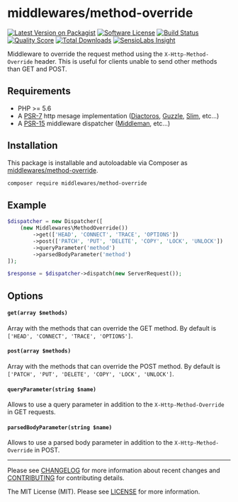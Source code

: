 # middlewares/method-override

[![Latest Version on Packagist][ico-version]][link-packagist]
[![Software License][ico-license]](LICENSE)
[![Build Status][ico-travis]][link-travis]
[![Quality Score][ico-scrutinizer]][link-scrutinizer]
[![Total Downloads][ico-downloads]][link-downloads]
[![SensioLabs Insight][ico-sensiolabs]][link-sensiolabs]

Middleware to override the request method using the `X-Http-Method-Override` header. This is useful for clients unable to send other methods than GET and POST.

## Requirements

* PHP >= 5.6
* A [PSR-7](https://packagist.org/providers/psr/http-message-implementation) http mesage implementation ([Diactoros](https://github.com/zendframework/zend-diactoros), [Guzzle](https://github.com/guzzle/psr7), [Slim](https://github.com/slimphp/Slim), etc...)
* A [PSR-15](https://github.com/http-interop/http-middleware) middleware dispatcher ([Middleman](https://github.com/mindplay-dk/middleman), etc...)

## Installation

This package is installable and autoloadable via Composer as [middlewares/method-override](https://packagist.org/packages/middlewares/method-override).

```sh
composer require middlewares/method-override
```

## Example

```php
$dispatcher = new Dispatcher([
	(new Middlewares\MethodOverride())
        ->get(['HEAD', 'CONNECT', 'TRACE', 'OPTIONS'])
        ->post(['PATCH', 'PUT', 'DELETE', 'COPY', 'LOCK', 'UNLOCK'])
		->queryParameter('method')
		->parsedBodyParameter('method')
]);

$response = $dispatcher->dispatch(new ServerRequest());
```

## Options

#### `get(array $methods)`

Array with the methods that can override the GET method. By default is `['HEAD', 'CONNECT', 'TRACE', 'OPTIONS']`.

#### `post(array $methods)`

Array with the methods that can override the POST method. By default is `['PATCH', 'PUT', 'DELETE', 'COPY', 'LOCK', 'UNLOCK']`.

#### `queryParameter(string $name)`

Allows to use a query parameter in addition to the `X-Http-Method-Override` in GET requests.

#### `parsedBodyParameter(string $name)`

Allows to use a parsed body parameter in addition to the `X-Http-Method-Override` in POST.

---

Please see [CHANGELOG](CHANGELOG.md) for more information about recent changes and [CONTRIBUTING](CONTRIBUTING.md) for contributing details.

The MIT License (MIT). Please see [LICENSE](LICENSE) for more information.

[ico-version]: https://img.shields.io/packagist/v/middlewares/method-override.svg?style=flat-square
[ico-license]: https://img.shields.io/badge/license-MIT-brightgreen.svg?style=flat-square
[ico-travis]: https://img.shields.io/travis/middlewares/method-override/master.svg?style=flat-square
[ico-scrutinizer]: https://img.shields.io/scrutinizer/g/middlewares/method-override.svg?style=flat-square
[ico-downloads]: https://img.shields.io/packagist/dt/middlewares/method-override.svg?style=flat-square
[ico-sensiolabs]: https://img.shields.io/sensiolabs/i/62857794-1977-49f7-aacb-35c1b0efc3a2.svg?style=flat-square

[link-packagist]: https://packagist.org/packages/middlewares/method-override
[link-travis]: https://travis-ci.org/middlewares/method-override
[link-scrutinizer]: https://scrutinizer-ci.com/g/middlewares/method-override
[link-downloads]: https://packagist.org/packages/middlewares/method-override
[link-sensiolabs]: https://insight.sensiolabs.com/projects/62857794-1977-49f7-aacb-35c1b0efc3a2
